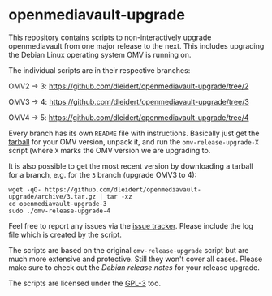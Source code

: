 # openmediavault-upgrade

This repository contains scripts to non-interactively upgrade openmediavault
from one major release to the next. This includes upgrading the Debian Linux
operating system OMV is running on.

The individual scripts are in their respective branches:

OMV2 -> 3: <https://github.com/dleidert/openmediavault-upgrade/tree/2>

OMV3 -> 4: <https://github.com/dleidert/openmediavault-upgrade/tree/3>

OMV4 -> 5: <https://github.com/dleidert/openmediavault-upgrade/tree/4>

Every branch has its own `README` file with instructions. Basically just get
the [tarball] for your OMV version, unpack it, and run the
`omv-release-upgrade-X` script (where `X` marks the OMV version we are
upgrading to.

[tarball]: https://github.com/dleidert/openmediavault-upgrade/releases

It is also possible to get the most recent version by downloading a tarball
for a branch, e.g. for the `3` branch (upgrade OMV3 to 4):

```
wget -qO- https://github.com/dleidert/openmediavault-upgrade/archive/3.tar.gz | tar -xz
cd openmediavault-upgrade-3
sudo ./omv-release-upgrade-4
```

Feel free to report any issues via the [issue tracker]. Please include the log
file which is created by the script.

[issue tracker]: https://github.com/dleidert/openmediavault-upgrade/issues

The scripts are based on the original `omv-release-upgrade` script but are much
more extensive and protective. Still they won't cover all cases. Please make
sure to check out the _Debian release notes_ for your release upgrade.

The scripts are licensed under the [GPL-3](LICENSE) too.

<!-- vim: set tw=79 ts=2 sw=2 ai si et: -->
